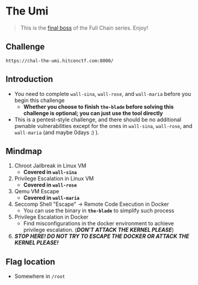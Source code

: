 # The Umi

> This is the [final boss](https://www.youtube.com/watch?v=AnBLaEnFSUk) of the Full Chain series. Enjoy!

## Challenge

```
https://chal-the-umi.hitconctf.com:8000/
```

## Introduction

- You need to complete `wall-sina`, `wall-rose`, and `wall-maria` before you begin this challenge
    - **Whether you choose to finish `the-blade` before solving this challenge is optional; you can just use the tool directly**
- This is a pentest-style challenge, and there should be no additional pwnable vulnerabilities except for the ones in `wall-sina`, `wall-rose`, and `wall-maria` (and maybe 0days :) ).

## Mindmap

1. Chroot Jailbreak in Linux VM
    - **Covered in `wall-sina`**
2. Privilege Escalation in Linux VM
    - **Covered in `wall-rose`**
3. Qemu VM Escape
    - **Covered in `wall-maria`**
4. Seccomp Shell "Escape" → Remote Code Execution in Docker
    - You can use the binary in **`the-blade`** to simplify such process
5. Privilege Escalation in Docker
    - Find misconfigurations in the docker environment to achieve privilege escalation. (***DON'T ATTACK THE KERNEL PLEASE***)
6. ***STOP HERE! DO NOT TRY TO ESCAPE THE DOCKER OR ATTACK THE KERNEL PLEASE!***

## Flag location

- Somewhere in `/root`
